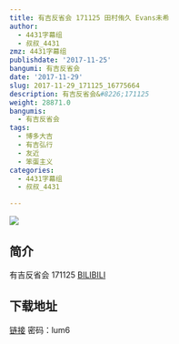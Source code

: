 ```yaml
---
title: 有吉反省会 171125 田村侑久 Evans未希
author:
  - 4431字幕组
  - 叔叔_4431
zmz: 4431字幕组
publishdate: '2017-11-25'
bangumi: 有吉反省会
date: '2017-11-29'
slug: 2017-11-29_171125_16775664
description: 有吉反省会&#8226;171125
weight: 28871.0
bangumis:
  - 有吉反省会
tags:
  - 博多大吉
  - 有吉弘行
  - 友近
  - 笨蛋主义
categories:
  - 4431字幕组
  - 叔叔_4431

---
```

![](https://i.imgur.com/DZFyj2B.png)
## 简介  
有吉反省会 171125
  [BILIBILI](https://www.bilibili.com/video/av16775664/)

## 下载地址


[链接](https://pan.baidu.com/s/1mikTM6c)
密码：lum6

